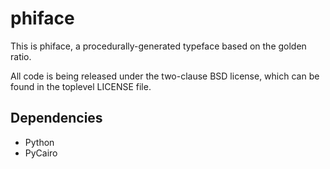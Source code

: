 phiface
=======

This is phiface, a procedurally-generated typeface based on the golden ratio.

All code is being released under the two-clause BSD license, which can be found
in the toplevel LICENSE file.

Dependencies
------------

* Python
* PyCairo